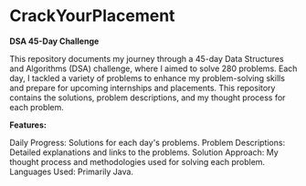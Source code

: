 # CrackYourPlacement
**DSA 45-Day Challenge**

This repository documents my journey through a 45-day Data Structures and Algorithms (DSA) challenge, where I aimed to solve 280 problems. Each day, I tackled a variety of problems to enhance my problem-solving skills and prepare for upcoming internships and placements. This repository contains the solutions, problem descriptions, and my thought process for each problem.

**Features:**

Daily Progress: Solutions for each day's problems. 
Problem Descriptions: Detailed explanations and links to the problems. 
Solution Approach: My thought process and methodologies used for solving each problem. 
Languages Used: Primarily Java.
